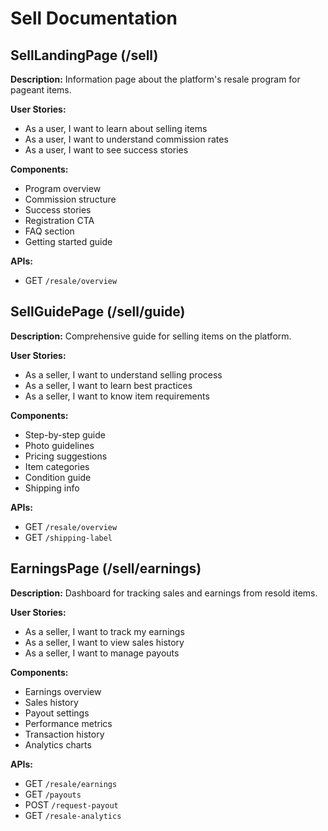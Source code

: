 # Sell Documentation

## SellLandingPage (/sell)
**Description:** Information page about the platform's resale program for pageant items.

**User Stories:**
- As a user, I want to learn about selling items
- As a user, I want to understand commission rates
- As a user, I want to see success stories

**Components:**
- Program overview
- Commission structure
- Success stories
- Registration CTA
- FAQ section
- Getting started guide

**APIs:**
- GET `/resale/overview`

## SellGuidePage (/sell/guide)
**Description:** Comprehensive guide for selling items on the platform.

**User Stories:**
- As a seller, I want to understand selling process
- As a seller, I want to learn best practices
- As a seller, I want to know item requirements

**Components:**
- Step-by-step guide
- Photo guidelines
- Pricing suggestions
- Item categories
- Condition guide
- Shipping info

**APIs:**
- GET `/resale/overview`
- GET `/shipping-label`

## EarningsPage (/sell/earnings)
**Description:** Dashboard for tracking sales and earnings from resold items.

**User Stories:**
- As a seller, I want to track my earnings
- As a seller, I want to view sales history
- As a seller, I want to manage payouts

**Components:**
- Earnings overview
- Sales history
- Payout settings
- Performance metrics
- Transaction history
- Analytics charts

**APIs:**
- GET `/resale/earnings`
- GET `/payouts`
- POST `/request-payout`
- GET `/resale-analytics`
